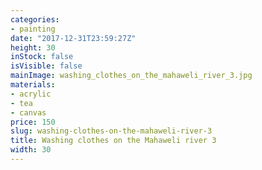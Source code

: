 ```yaml
---
categories:
- painting
date: "2017-12-31T23:59:27Z"
height: 30
inStock: false
isVisible: false
mainImage: washing_clothes_on_the_mahaweli_river_3.jpg
materials:
- acrylic
- tea
- canvas
price: 150
slug: washing-clothes-on-the-mahaweli-river-3
title: Washing clothes on the Mahaweli river 3
width: 30
---
```


